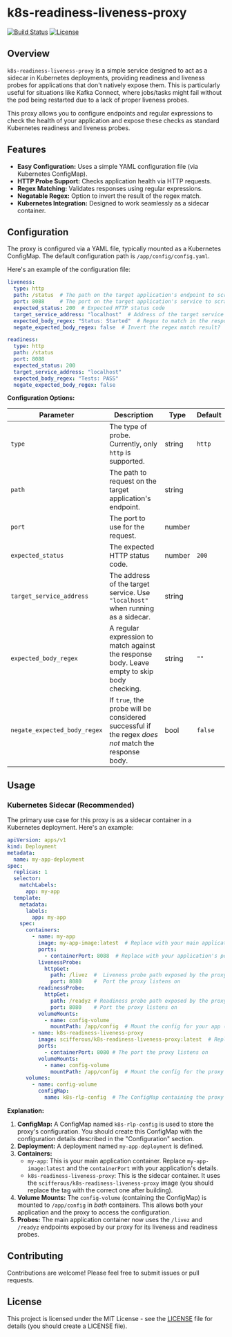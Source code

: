 # k8s-readiness-liveness-proxy

[![Build Status](https://github.com/sciffer/k8s-readiness-liveness-proxy/actions/workflows/ci.yml/badge.svg)](https://github.com/sciffer/k8s-readiness-liveness-proxy/actions/workflows/ci.yml)
[![License](https://img.shields.io/badge/License-MIT-yellow.svg)](https://opensource.org/licenses/MIT)

## Overview

`k8s-readiness-liveness-proxy` is a simple service designed to act as a sidecar in Kubernetes deployments, providing readiness and liveness probes for applications that don't natively expose them. This is particularly useful for situations like Kafka Connect, where jobs/tasks might fail without the pod being restarted due to a lack of proper liveness probes.

This proxy allows you to configure endpoints and regular expressions to check the health of your application and expose these checks as standard Kubernetes readiness and liveness probes.

## Features

*   **Easy Configuration:** Uses a simple YAML configuration file (via Kubernetes ConfigMap).
*   **HTTP Probe Support:**  Checks application health via HTTP requests.
*   **Regex Matching:**  Validates responses using regular expressions.
*   **Negatable Regex:**  Option to invert the result of the regex match.
*   **Kubernetes Integration:** Designed to work seamlessly as a sidecar container.

## Configuration

The proxy is configured via a YAML file, typically mounted as a Kubernetes ConfigMap. The default configuration path is `/app/config/config.yaml`.

Here's an example of the configuration file:

```yaml
liveness:
  type: http
  path: /status  # The path on the target application's endpoint to scrape
  port: 8088     # The port on the target application's service to scrape
  expected_status: 200  # Expected HTTP status code
  target_service_address: "localhost"  # Address of the target service (localhost for sidecar)
  expected_body_regex: "Status: Started"  # Regex to match in the response body
  negate_expected_body_regex: false  # Invert the regex match result?

readiness:
  type: http
  path: /status
  port: 8088
  expected_status: 200
  target_service_address: "localhost"
  expected_body_regex: "Tests: PASS"
  negate_expected_body_regex: false
```

**Configuration Options:**

| Parameter                    | Description                                                                                                                               | Type   | Default |
| ---------------------------- | ----------------------------------------------------------------------------------------------------------------------------------------- | ------ | ------- |
| `type`                       | The type of probe. Currently, only `http` is supported.                                                                                   | string | `http`  |
| `path`                       | The path to request on the target application's endpoint.                                                                                 | string |         |
| `port`                       | The port to use for the request.                                                                                                         | number |         |
| `expected_status`            | The expected HTTP status code.                                                                                                           | number | `200`   |
| `target_service_address`     | The address of the target service. Use `"localhost"` when running as a sidecar.                                                           | string |         |
| `expected_body_regex`       | A regular expression to match against the response body. Leave empty to skip body checking.                                               | string | `""`    |
| `negate_expected_body_regex` | If `true`, the probe will be considered successful if the regex *does not* match the response body.                                      | bool   | `false` |

## Usage

### Kubernetes Sidecar (Recommended)

The primary use case for this proxy is as a sidecar container in a Kubernetes deployment. Here's an example:

```yaml
apiVersion: apps/v1
kind: Deployment
metadata:
  name: my-app-deployment
spec:
  replicas: 1
  selector:
    matchLabels:
      app: my-app
  template:
    metadata:
      labels:
        app: my-app
    spec:
      containers:
        - name: my-app
          image: my-app-image:latest  # Replace with your main application image
          ports:
            - containerPort: 8088  # Replace with your application's port
          livenessProbe:
            httpGet:
              path: /livez  #  Liveness probe path exposed by the proxy
              port: 8080    #  Port the proxy listens on
          readinessProbe:
            httpGet:
              path: /readyz # Readiness probe path exposed by the proxy
              port: 8080    # Port the proxy listens on
          volumeMounts:
            - name: config-volume
              mountPath: /app/config  # Mount the config for your app (optional)
        - name: k8s-readiness-liveness-proxy
          image: scifferous/k8s-readiness-liveness-proxy:latest  # Replace with the correct image tag
          ports:
            - containerPort: 8080 # The port the proxy listens on
          volumeMounts:
            - name: config-volume
              mountPath: /app/config  # Mount the config for the proxy
      volumes:
        - name: config-volume
          configMap:
            name: k8s-rlp-config  # The ConfigMap containing the proxy configuration
```

**Explanation:**

1.  **ConfigMap:** A ConfigMap named `k8s-rlp-config` is used to store the proxy's configuration. You should create this ConfigMap with the configuration details described in the "Configuration" section.
2.  **Deployment:** A deployment named `my-app-deployment` is defined.
3.  **Containers:**
    *   `my-app`: This is your main application container. Replace `my-app-image:latest` and the `containerPort` with your application's details.
    *   `k8s-readiness-liveness-proxy`: This is the sidecar container.  It uses the `scifferous/k8s-readiness-liveness-proxy` image (you should replace the tag with the correct one after building).
4.  **Volume Mounts:** The `config-volume` (containing the ConfigMap) is mounted to `/app/config` in *both* containers. This allows both your application and the proxy to access the configuration.
5. **Probes:** The main application container now uses the `/livez` and `/readyz` endpoints exposed by our proxy for its liveness and readiness probes.

## Contributing

Contributions are welcome! Please feel free to submit issues or pull requests.

## License

This project is licensed under the MIT License - see the [LICENSE](LICENSE) file for details (you should create a LICENSE file).
